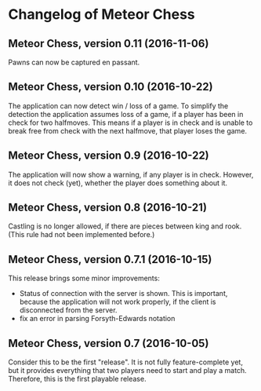 # Changelog of Meteor Chess

## Meteor Chess, version 0.11 (2016-11-06)

Pawns can now be captured en passant.

## Meteor Chess, version 0.10 (2016-10-22)

The application can now detect win / loss of a game.
To simplify the detection the application assumes loss of a game, if a player
has been in check for two halfmoves. This means if a player is in check and is
unable to break free from check with the next halfmove, that player loses the
game.

## Meteor Chess, version 0.9 (2016-10-22)

The application will now show a warning, if any player is in check.
However, it does not check (yet), whether the player does something about it.

## Meteor Chess, version 0.8 (2016-10-21)

Castling is no longer allowed, if there are pieces between king and rook.
(This rule had not been implemented before.)

## Meteor Chess, version 0.7.1 (2016-10-15)

This release brings some minor improvements:

- Status of connection with the server is shown. This is important, because the
  application will not work properly, if the client is disconnected from the
  server.
- fix an error in parsing Forsyth-Edwards notation

## Meteor Chess, version 0.7 (2016-10-05)

Consider this to be the first "release".
It is not fully feature-complete yet, but it provides everything that two
players need to start and play a match. Therefore, this is the first playable
release.
